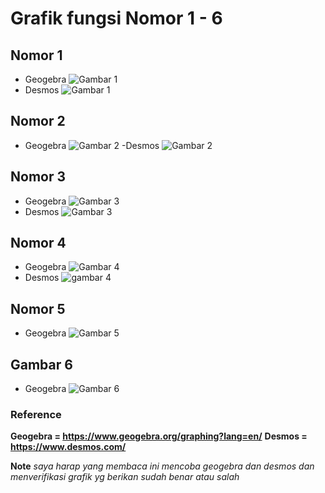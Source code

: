 # Grafik fungsi Nomor 1 - 6
## Nomor 1
- Geogebra
![Gambar 1](/images/Nomor%201%20geogebra.png)
- Desmos
![Gambar 1](/images/Nomor%201%20desmos.png)

## Nomor 2
- Geogebra
![Gambar 2](/images/Nomor%202%20Geogebra.png)
-Desmos
![Gambar 2](/images/nomor%202%20desmos.png)

##  Nomor 3
- Geogebra
![Gambar 3](/images/Nomor%203%20Geogebra.png)
- Desmos
![Gambar 3](/images/Nomor%203%20Desmos.png)
## Nomor 4
- Geogebra
![Gambar 4](/images/Nomor%204%20Geogebra.png)
- Desmos
![gambar 4](/images/Nomor%204%20Desmos.png)

## Nomor 5
- Geogebra
![Gambar 5](/images/Nomor%205%20Geogebra.png)

## Gambar 6
- Geogebra
![Gambar 6](/images/Nomor%206%20Geogebra.png)


### Reference 
**Geogebra = https://www.geogebra.org/graphing?lang=en/**
**Desmos = https://www.desmos.com/**

**Note**
*saya harap yang membaca ini mencoba geogebra dan desmos dan menverifikasi grafik yg berikan sudah benar atau salah*
